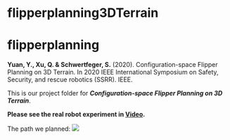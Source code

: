 # flipperplanning3DTerrain

# flipperplanning

**Yuan, Y., Xu, Q. & Schwertfeger, S.** (2020). Configuration-space Flipper Planning on 3D Terrain. In 2020 IEEE International Symposium on Safety, Security, and rescue robotics (SSRR). IEEE. 

This is our project folder for ***Configuration-space Flipper Planning on 3D Terrain***.

**Please see the real robot experiment in [Video](https://jarrome.github.io/files/ssrr2020.mp4).**

The path we planned:
![](https://jarrome.github.io/files/flipperPath.gif?raw=true)



